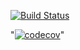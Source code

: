 [![Build Status](https://travis-ci.com/uroosa04/SD_RiskGame.svg?branch=master)](https://travis-ci.com/uroosa04/SD_RiskGame)

"[![codecov](https://codecov.io/gh/uroosa04/SD_RiskGame/branch/master/graph/badge.svg)](https://codecov.io/gh/uroosa04/SD_RiskGame)"
